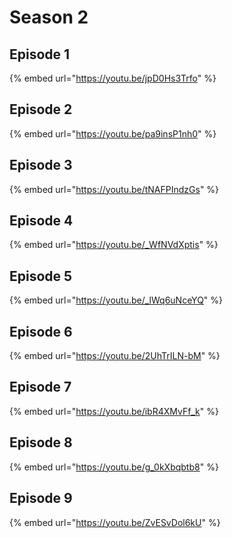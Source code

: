 # Season 2

## Episode 1

{% embed url="https://youtu.be/jpD0Hs3Trfo" %}



## Episode 2

{% embed url="https://youtu.be/pa9insP1nh0" %}

## Episode 3

{% embed url="https://youtu.be/tNAFPIndzGs" %}



## Episode 4

{% embed url="https://youtu.be/_WfNVdXptis" %}



## Episode 5

{% embed url="https://youtu.be/_lWq6uNceYQ" %}



## Episode 6

{% embed url="https://youtu.be/2UhTrILN-bM" %}



## Episode 7

{% embed url="https://youtu.be/ibR4XMvFf_k" %}



## Episode 8



{% embed url="https://youtu.be/g_0kXbqbtb8" %}

## Episode 9



{% embed url="https://youtu.be/ZvESvDol6kU" %}

